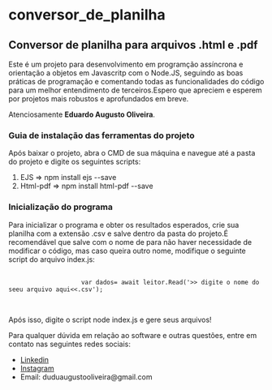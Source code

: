 # conversor_de_planilha
  <div class="container">
        <div class="header">
            <h2>Conversor de planilha para arquivos .html e .pdf</h2>
            <p>Este é um projeto para desenvolvimento em programção assíncrona e orientação a objetos em Javascritp com
                o Node.JS, seguindo as boas práticas de programação e comentando todas as funcionalidades do código para
                um melhor
                entendimento de terceiros.Espero que apreciem e esperem por projetos mais robustos e aprofundados em
                breve.
                <p>Atenciosamente <strong> Eduardo Augusto Oliveira</strong>.</p>
            </p>
        </div>
        <div class="body">
            <h3>Guia de instalação das ferramentas do projeto</h3>
            <p>Após baixar o projeto, abra o CMD de sua máquina e navegue até a pasta do projeto e digite os seguintes
                scripts:</p>
            <ol>
                <li>EJS => npm install ejs --save</li>
                <li>Html-pdf => npm install html-pdf --save</li>
            </ol>
            <h3>Inicialização do programa</h3>
            <p>Para inicializar o programa e obter os resultados esperados, crie sua planilha com a extensão .csv e salve dentro da pasta do projeto.É recomendável que salve com             o nome de <strong"planilha"</strong> para não haver necessidade de modificar o código, mas caso queira outro nome, modifique o seguinte script do arquivo index.js:</p>
            <pre>
                <code>
                    var dados= await leitor.Read('>> digite o nome do seeu arquivo aqui<<.csv');
                </code>
            </pre>
            <p>Após isso, digite o script node index.js e gere seus arquivos!</p>
            <p>Para qualquer dúvida em relação ao software e outras questões, entre em contato nas seguintes redes sociais:</p>
            <ul>
                <li><a href="https://www.linkedin.com/in/eduardo-augusto-07/">Linkedin</a></li>
                <li><a href="https://www.instagram.com/eduu_augusto/">Instagram</a></li>
                <li>Email: duduaugustooliveira@gmail.com</li>
            </ul>
        </div>
